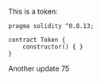 This is a token: 

```
pragma solidity ^0.8.13;

contract Token {
    constructor() { }
}

```

Another update 75